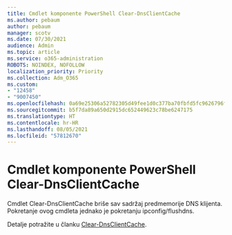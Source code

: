 ```yaml
---
title: Cmdlet komponente PowerShell Clear-DnsClientCache
ms.author: pebaum
author: pebaum
manager: scotv
ms.date: 07/30/2021
audience: Admin
ms.topic: article
ms.service: o365-administration
ROBOTS: NOINDEX, NOFOLLOW
localization_priority: Priority
ms.collection: Adm_O365
ms.custom:
- "12458"
- "9007450"
ms.openlocfilehash: 0a69e25306a52782305d49fee1d0c377ba70fbfd5fc9626796f4700e776f2c37
ms.sourcegitcommit: b5f7da89a650d2915dc652449623c78be6247175
ms.translationtype: HT
ms.contentlocale: hr-HR
ms.lasthandoff: 08/05/2021
ms.locfileid: "57812670"
---
```

# <a name="powershell-clear-dnsclientcache-cmdlet"></a>Cmdlet komponente PowerShell Clear-DnsClientCache

Cmdlet Clear-DnsClientCache briše sav sadržaj predmemorije DNS klijenta. Pokretanje ovog cmdleta jednako je pokretanju ipconfig/flushdns.

Detalje potražite u članku [Clear-DnsClientCache](/powershell/module/dnsclient/clear-dnsclientcache?view=windowsserver2019-ps).